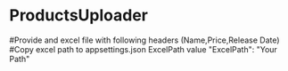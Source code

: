 # ProductsUploader
#Provide and excel file with following headers (Name,Price,Release Date)
#Copy excel path to appsettings.json  ExcelPath value   "ExcelPath": "Your Path"
